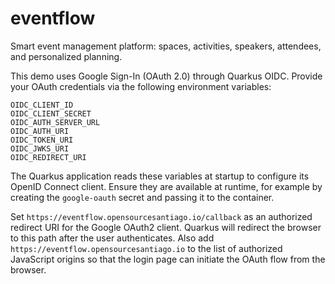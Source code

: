 # eventflow

Smart event management platform: spaces, activities, speakers, attendees, and personalized planning.

This demo uses Google Sign-In (OAuth 2.0) through Quarkus OIDC. Provide your OAuth credentials via the following environment variables:

```
OIDC_CLIENT_ID
OIDC_CLIENT_SECRET
OIDC_AUTH_SERVER_URL
OIDC_AUTH_URI
OIDC_TOKEN_URI
OIDC_JWKS_URI
OIDC_REDIRECT_URI
```

The Quarkus application reads these variables at startup to configure its
OpenID Connect client. Ensure they are available at runtime, for example by
creating the `google-oauth` secret and passing it to the container.

Set `https://eventflow.opensourcesantiago.io/callback` as an authorized redirect URI
for the Google OAuth2 client. Quarkus will redirect the browser to this path
after the user authenticates.
Also add `https://eventflow.opensourcesantiago.io` to the list of authorized JavaScript origins so that the login page can initiate the OAuth flow from the browser.
